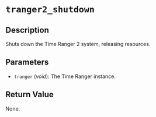 # `tranger2_shutdown`

## Description
Shuts down the Time Ranger 2 system, releasing resources.

## Parameters
- `tranger` (*void*): The Time Ranger instance.

## Return Value
None.
